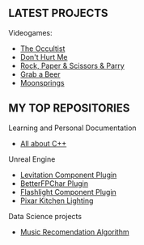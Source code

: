 ## LATEST PROJECTS
Videogames:
- [The Occultist](https://store.steampowered.com/app/2092840/The_Occultist/)
- [Don't Hurt Me](https://www.youtube.com/watch?v=daRn0OVNQ6w)
- [Rock, Paper & Scissors & Parry](https://www.youtube.com/watch?v=lbSKrHfM3zM)
- [Grab a Beer](https://www.youtube.com/watch?v=6Q27CFi5ino)
- [Moonsprings](https://www.youtube.com/watch?v=M9S4neiGdPc)

## MY TOP REPOSITORIES
Learning and Personal Documentation
- [All about C++](https://github.com/duartemv00/AllAboutCPP)

Unreal Engine
- [Levitation Component Plugin](https://github.com/duartemv00/DMV_Levitation_uePlugin)
- [BetterFPChar Plugin](https://github.com/duartemv00/DMV_BetterFPChar_uePlugin)
- [Flashlight Component Plugin](https://github.com/duartemv00/DMV_FlashLightComp_uePlugin)
- [Pixar Kitchen Lighting](https://www.youtube.com/watch?v=uu5SuF7_eDM)

Data Science projects
- [Music Recomendation Algorithm](https://github.com/duartemv00/DMV_MusicRecomendationAlgorithm)
